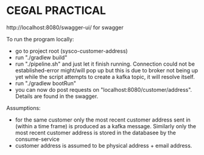 # CEGAL PRACTICAL

http://localhost:8080/swagger-ui/ for swagger

To run the program locally:
* go to project root (sysco-customer-address)
* run "./gradlew build"
* run "./pipeline.sh" and just let it finish running. Connection could not be established-error might/will pop up but this is due to broker not being up yet while the script attempts to create a kafka topic, it will resolve itself.
* run "./gradlew bootRun"
* you can now do post requests on "localhost:8080/customer/address". Details are found in the swagger.


Assumptions:
* for the same customer only the most recent customer address sent in (within a time frame) is produced as a kafka message. Similarly only the most recent customer address is stored in the databasee by the consume-service
* customer address is assumed to be physical address + email address.
